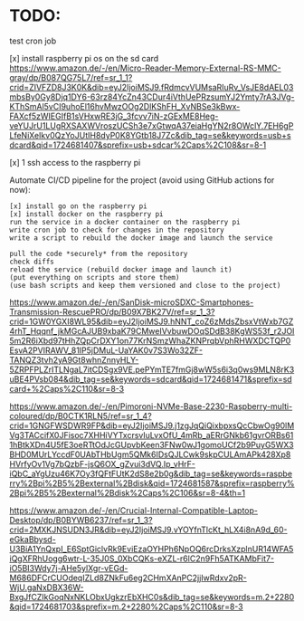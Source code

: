 # TODO:
test cron job


[x] install raspberry pi os on the sd card
https://www.amazon.de/-/en/Micro-Reader-Memory-External-RS-MMC-gray/dp/B087QG75L7/ref=sr_1_1?crid=ZIVFZD8J3K0K&dib=eyJ2IjoiMSJ9.fRdmcvVUMsaRIuRv_VsJE8dAEL03mbsBy0Gy8Djq1DY6-63rz84YcZn43CDur4iVthUePRzsumYJ2Ymty7rA3JVg-KThSmAl5vCI9uhoEl16hvMwzOOg2DlKShFH_XvNBSe3kBwx-FAXcf5zWIEGIfB1sVHxwRE3jG_3fcvv7iN-zGExME8Heg-veYUJrU1LUgRXSAXWVroszUCSh3e7xGtwqA37eiaHgYN2r8OWclY.7EH6gPLfeNiXeIkv0QzYoJUtIH8dyP0K8YGtb18J7Zc&dib_tag=se&keywords=usb+sdcard&qid=1724681407&sprefix=usb+sdcar%2Caps%2C108&sr=8-1

[x] 1 ssh access to the raspberry pi

Automate CI/CD pipeline for the project (avoid using GitHub actions for now):

    [x] install go on the raspberry pi
    [x] install docker on the raspberry pi
    run the service in a docker container on the raspberry pi
    write cron job to check for changes in the repository
    write a script to rebuild the docker image and launch the service

    pull the code *securely* from the repository
    check diffs
    reload the service (rebuild docker image and launch it)
    (put everything on scripts and store them)
    (use bash scripts and keep them versioned and close to the project)

https://www.amazon.de/-/en/SanDisk-microSDXC-Smartphones-Transmission-RescuePRO/dp/B09X7BK27V/ref=sr_1_3?crid=1GW0YGXI8WL95&dib=eyJ2IjoiMSJ9.hNNT_coZ6zMdsZbsxVtWxb7GZ4rhT_Hqqnf_jkMGcAJUB9xbaK79CMweIVvbuwDOqSDdB38KgWS53f_r2JOI5m2R6iXbd97tHhZQpCrDXY1on77KrNSmzWhaZKNPrqbVphRHWXDCTQP0EsvA2PVIRAWV_81IP5jDMuL-UaYAK0v7S3Wo32ZF-TANQZ3tvh2yA9Gt8whnZnnyHLY-5ZRPFPLZrITLNgaL7itCDSgx9VE.pePYmTE7fmGj8wW5s6i3q0ws9MLN8rK3uBE4PVsb084&dib_tag=se&keywords=sdcard&qid=1724681471&sprefix=sdcard+%2Caps%2C110&sr=8-3

https://www.amazon.de/-/en/Pimoroni-NVMe-Base-2230-Raspberry-multi-coloured/dp/B0CTK1RLN5/ref=sr_1_4?crid=1GNGFWSDWR9FP&dib=eyJ2IjoiMSJ9.j1zgJqQiQixbpxsQcCbwOg90lMVg3TACcifX0JFisoc7XHHiVYTxcrsvIuLvxOfU_4mRb_aERrGNkb61gvrORBs611hBtkXDn4U5fE3oeRTtOdJcGUpvbKeen3FNw0wJ1gomoUCf2b9PuyG5WX3BHD0MUrLYccdF0UAbTHbUgm5QMk6IDsQJLCwk9skpCULAmAPk428Xp8HVrfyOv1Vg7bQzbF-jsQ6OX_gZvui3dVQ.Ip_vHrF-iQbC_aYgUzu46K7Oy3fQFtFUtK2dS8e2b0g&dib_tag=se&keywords=raspberry%2Bpi%2B5%2Bexternal%2Bdisk&qid=1724681587&sprefix=raspberry%2Bpi%2B5%2Bexternal%2Bdisk%2Caps%2C106&sr=8-4&th=1

https://www.amazon.de/-/en/Crucial-Internal-Compatible-Laptop-Desktop/dp/B0BYWB6237/ref=sr_1_3?crid=2MXKJNSUDN3JR&dib=eyJ2IjoiMSJ9.vYOYfnTlcKt_hLX4i8nA9d_60-eGkaBbysd-U3BiA1YnQxpI_E6SptGiclvRk9EviEzaOYHPh6NpOQ6rcDrksXzplnUR14WFA5iQgXFRhUogg6wtr-L-35J0S_0XbCQKs-eXZL-r6lC2n9Fh5ATKAMbFit7-iO5BI3Wdy7j-AHe5ylXgr-vEGd-M686DFCrCUOdeqIZLd8ZNkFu6eg2CHmXAnPC2jjIwRdxv2pR-WjU.gaNxDBX36W-BxgJfCZIkGoqNxNKLObxUgkzrEbXHC0s&dib_tag=se&keywords=m.2+2280&qid=1724681703&sprefix=m.2+2280%2Caps%2C110&sr=8-3